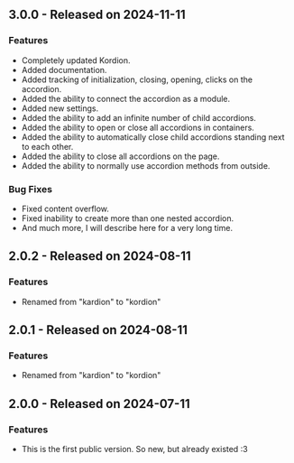 ## 3.0.0 - Released on 2024-11-11

### Features
- Completely updated Kordion.
- Added documentation.
- Added tracking of initialization, closing, opening, clicks on the accordion.
- Added the ability to connect the accordion as a module.
- Added new settings.
- Added the ability to add an infinite number of child accordions.
- Added the ability to open or close all accordions in containers.
- Added the ability to automatically close child accordions standing next to each other.
- Added the ability to close all accordions on the page.
- Added the ability to normally use accordion methods from outside.

### Bug Fixes
- Fixed content overflow.
- Fixed inability to create more than one nested accordion.
- And much more, I will describe here for a very long time.


## 2.0.2 - Released on 2024-08-11

### Features
- Renamed from "kardion" to "kordion"


## 2.0.1 - Released on 2024-08-11

### Features
- Renamed from "kardion" to "kordion"


## 2.0.0 - Released on 2024-07-11

### Features
- This is the first public version. So new, but already existed :3
